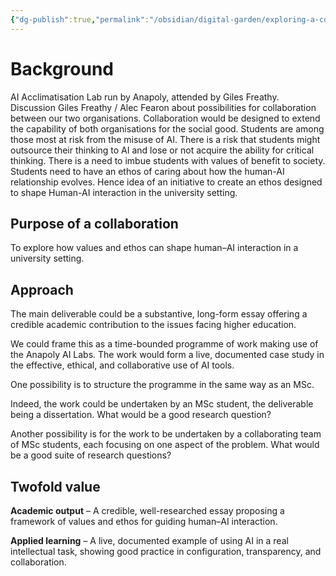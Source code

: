 ```yaml
---
{"dg-publish":true,"permalink":"/obsidian/digital-garden/exploring-a-collaboration/","created":"2025-08-11T23:31:29.061+01:00","updated":"2025-08-12T08:47:50.826+01:00"}
---
```


# Background

AI Acclimatisation Lab run by Anapoly, attended by Giles Freathy.
Discussion Giles Freathy / Alec Fearon about possibilities for collaboration between our two organisations.
Collaboration would be designed to extend the capability of both organisations for the social good. 
Students are among those most at risk from the misuse of AI. 
There is a risk that students might outsource their thinking to AI and lose or not acquire the ability for critical thinking. 
There is a need to imbue students with values of benefit to society. 
Students need to have an ethos of caring about how the human-AI relationship evolves.
Hence idea of an initiative to create an ethos designed to shape Human-AI interaction in the university setting. 

## Purpose of a collaboration  

To explore how values and ethos can shape human–AI interaction in a university setting.

## Approach  

The main deliverable could be a substantive, long-form essay offering a credible academic contribution to the issues facing higher education. 

We could frame this as a time-bounded programme of work making use of the Anapoly AI Labs. The work would form a live, documented case study in the effective, ethical, and collaborative use of AI tools.

One possibility is to structure the programme in the same way as an MSc.

Indeed, the work could be undertaken by an MSc student, the deliverable being a dissertation. What would be a good research question?

Another possibility is for the work to be undertaken by a collaborating team of MSc students, each focusing on one aspect of the problem. What would be a good suite of research questions?

## Twofold value 

**Academic output** – A credible, well-researched essay proposing a framework of values and ethos for guiding human–AI interaction.

**Applied learning** – A live, documented example of using AI in a real intellectual task, showing good practice in configuration, transparency, and collaboration.
